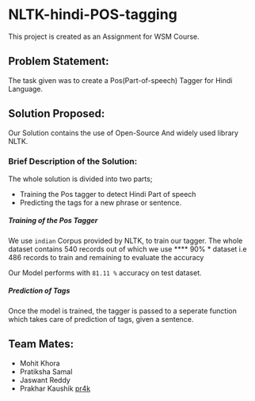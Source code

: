 # NLTK-hindi-POS-tagging

This project is created as an Assignment for WSM Course.

## Problem Statement:

The task given was to create a Pos(Part-of-speech) Tagger for Hindi Language.

## Solution Proposed:

Our Solution contains the use of Open-Source And widely used library NLTK.

### Brief Description of the Solution:

The whole solution is divided into two parts;

- Training the Pos tagger to detect Hindi Part of speech
- Predicting the tags for a new phrase or sentence.

##### Training of the Pos Tagger

We use `indian` Corpus provided by NLTK, to train our tagger.
The whole dataset contains 540 records out of which we use **** 90% * dataset i.e 486 records to train and remaining to evaluate the accuracy

Our Model performs with `81.11 %` accuracy on test dataset.

##### Prediction of Tags

Once the model is trained, the tagger is passed to a seperate function which takes care of prediction of tags, given a sentence.

## Team Mates:

- Mohit Khora 
- Pratiksha Samal
- Jaswant Reddy
- Prakhar Kaushik [pr4k](https://github.com/pr4k)


